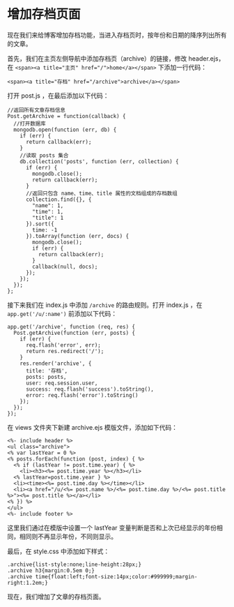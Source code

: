 # 增加存档页面

现在我们来给博客增加存档功能，当进入存档页时，按年份和日期的降序列出所有的文章。

首先，我们在主页左侧导航中添加存档页（archive）的链接，修改 header.ejs，在 `<span><a title="主页" href="/">home</a></span>` 下添加一行代码：
    
    <span><a title="存档" href="/archive">archive</a></span>
    

打开 post.js ，在最后添加以下代码：
    
    //返回所有文章存档信息
    Post.getArchive = function(callback) {
      //打开数据库
      mongodb.open(function (err, db) {
        if (err) {
          return callback(err);
        }
        //读取 posts 集合
        db.collection('posts', function (err, collection) {
          if (err) {
            mongodb.close();
            return callback(err);
          }
          //返回只包含 name、time、title 属性的文档组成的存档数组
          collection.find({}, {
            "name": 1,
            "time": 1,
            "title": 1
          }).sort({
            time: -1
          }).toArray(function (err, docs) {
            mongodb.close();
            if (err) {
              return callback(err);
            }
            callback(null, docs);
          });
        });
      });
    };
    

接下来我们在 index.js 中添加 `/archive` 的路由规则。打开 index.js ，在`app.get('/u/:name')` 前添加以下代码：
    
    app.get('/archive', function (req, res) {
      Post.getArchive(function (err, posts) {
        if (err) {
          req.flash('error', err); 
          return res.redirect('/');
        }
        res.render('archive', {
          title: '存档',
          posts: posts,
          user: req.session.user,
          success: req.flash('success').toString(),
          error: req.flash('error').toString()
        });
      });
    });
    

在 views 文件夹下新建 archive.ejs 模版文件，添加如下代码：
    
    <%- include header %>
    <ul class="archive">
    <% var lastYear = 0 %>
    <% posts.forEach(function (post, index) { %>
      <% if (lastYear != post.time.year) { %>
        <li><h3><%= post.time.year %></h3></li>
      <% lastYear=post.time.year } %>
      <li><time><%= post.time.day %></time></li>
      <li><a href="/u/<%= post.name %>/<%= post.time.day %>/<%= post.title %>"><%= post.title %></a></li>
    <% }) %>
    </ul>
    <%- include footer %>
    

这里我们通过在模版中设置一个 lastYear 变量判断是否和上次已经显示的年份相同，相同则不再显示年份，不同则显示。

最后，在 style.css 中添加如下样式：
    
    .archive{list-style:none;line-height:28px;}
    .archive h3{margin:0.5em 0;}
    .archive time{float:left;font-size:14px;color:#999999;margin-right:1.2em;}
    

现在，我们增加了文章的存档页面。